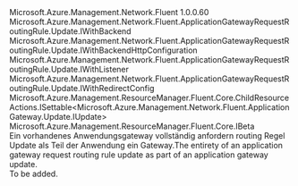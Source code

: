 <Type Name="IUpdate" FullName="Microsoft.Azure.Management.Network.Fluent.ApplicationGatewayRequestRoutingRule.Update.IUpdate">
  <TypeSignature Language="C#" Value="public interface IUpdate : Microsoft.Azure.Management.Network.Fluent.ApplicationGatewayRequestRoutingRule.Update.IWithBackend, Microsoft.Azure.Management.Network.Fluent.ApplicationGatewayRequestRoutingRule.Update.IWithBackendHttpConfiguration, Microsoft.Azure.Management.Network.Fluent.ApplicationGatewayRequestRoutingRule.Update.IWithListener, Microsoft.Azure.Management.Network.Fluent.ApplicationGatewayRequestRoutingRule.Update.IWithRedirectConfig, Microsoft.Azure.Management.ResourceManager.Fluent.Core.ChildResourceActions.ISettable&lt;Microsoft.Azure.Management.Network.Fluent.ApplicationGateway.Update.IUpdate&gt;, Microsoft.Azure.Management.ResourceManager.Fluent.Core.IBeta" />
  <TypeSignature Language="ILAsm" Value=".class public interface auto ansi abstract IUpdate implements class Microsoft.Azure.Management.Network.Fluent.ApplicationGatewayRequestRoutingRule.Update.IWithBackend, class Microsoft.Azure.Management.Network.Fluent.ApplicationGatewayRequestRoutingRule.Update.IWithBackendHttpConfiguration, class Microsoft.Azure.Management.Network.Fluent.ApplicationGatewayRequestRoutingRule.Update.IWithListener, class Microsoft.Azure.Management.Network.Fluent.ApplicationGatewayRequestRoutingRule.Update.IWithRedirectConfig, class Microsoft.Azure.Management.Network.Fluent.ApplicationGatewayRequestRoutingRule.Update.IWithRedirectConfigBeta, class Microsoft.Azure.Management.ResourceManager.Fluent.Core.ChildResourceActions.ISettable`1&lt;class Microsoft.Azure.Management.Network.Fluent.ApplicationGateway.Update.IUpdate&gt;, class Microsoft.Azure.Management.ResourceManager.Fluent.Core.IBeta" />
  <TypeSignature Language="DocId" Value="T:Microsoft.Azure.Management.Network.Fluent.ApplicationGatewayRequestRoutingRule.Update.IUpdate" />
  <TypeSignature Language="VB.NET" Value="Public Interface IUpdate&#xA;Implements IBeta, ISettable(Of IUpdate), IWithBackend, IWithBackendHttpConfiguration, IWithListener, IWithRedirectConfig" />
  <TypeSignature Language="F#" Value="type IUpdate = interface&#xA;    interface ISettable&lt;IUpdate&gt;&#xA;    interface IWithListener&#xA;    interface IWithBackend&#xA;    interface IWithBackendHttpConfiguration&#xA;    interface IWithRedirectConfig&#xA;    interface IWithRedirectConfigBeta&#xA;    interface IBeta" />
  <AssemblyInfo>
    <AssemblyName>Microsoft.Azure.Management.Network.Fluent</AssemblyName>
    <AssemblyVersion>1.0.0.60</AssemblyVersion>
  </AssemblyInfo>
  <Interfaces>
    <Interface>
      <InterfaceName>Microsoft.Azure.Management.Network.Fluent.ApplicationGatewayRequestRoutingRule.Update.IWithBackend</InterfaceName>
    </Interface>
    <Interface>
      <InterfaceName>Microsoft.Azure.Management.Network.Fluent.ApplicationGatewayRequestRoutingRule.Update.IWithBackendHttpConfiguration</InterfaceName>
    </Interface>
    <Interface>
      <InterfaceName>Microsoft.Azure.Management.Network.Fluent.ApplicationGatewayRequestRoutingRule.Update.IWithListener</InterfaceName>
    </Interface>
    <Interface>
      <InterfaceName>Microsoft.Azure.Management.Network.Fluent.ApplicationGatewayRequestRoutingRule.Update.IWithRedirectConfig</InterfaceName>
    </Interface>
    <Interface>
      <InterfaceName>Microsoft.Azure.Management.ResourceManager.Fluent.Core.ChildResourceActions.ISettable&lt;Microsoft.Azure.Management.Network.Fluent.ApplicationGateway.Update.IUpdate&gt;</InterfaceName>
    </Interface>
    <Interface>
      <InterfaceName>Microsoft.Azure.Management.ResourceManager.Fluent.Core.IBeta</InterfaceName>
    </Interface>
  </Interfaces>
  <Docs>
    <summary>
            <span data-ttu-id="a20e6-101">Ein vorhandenes Anwendungsgateway vollständig anfordern routing Regel Update als Teil der Anwendung ein Gateway.</span><span class="sxs-lookup"><span data-stu-id="a20e6-101">The entirety of an application gateway request routing rule update as part of an application gateway update.</span></span>
            </summary>
    <remarks>To be added.</remarks>
  </Docs>
  <Members />
</Type>